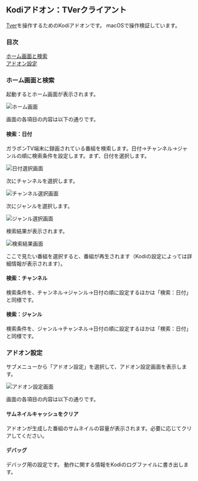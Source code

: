 ## Kodiアドオン：TVerクライアント

[Tver](https://tver.jp)を操作するためのKodiアドオンです。
macOSで操作検証しています。

### 目次

[ホーム画面と検索](#ホーム画面と検索)  
[アドオン設定](#アドオン設定)

### ホーム画面と検索

起動するとホーム画面が表示されます。

![ホーム画面](https://user-images.githubusercontent.com/12268536/230534851-1b9a872d-ffb1-43a4-9240-b05d05d70c51.png)

画面の各項目の内容は以下の通りです。

#### 検索：日付

ガラポンTV端末に録画されている番組を検索します。日付→チャンネル→ジャンルの順に検索条件を設定します。まず、日付を選択します。

![日付選択画面](https://user-images.githubusercontent.com/12268536/230534931-092137ac-a3e2-454e-abe3-2e12308c6827.png)

次にチャンネルを選択します。

![チャンネル選択画面](https://user-images.githubusercontent.com/12268536/230534980-f88bd3b0-891b-4505-8bfb-fe94c26aaf9c.png)

次にジャンルを選択します。

![ジャンル選択画面](https://user-images.githubusercontent.com/12268536/230535078-fb60aa9c-570e-41ee-b66f-4f1575912a24.png)

検索結果が表示されます。

![検索結果画面](https://user-images.githubusercontent.com/12268536/230535119-113b6dbf-ff04-460a-94ab-7ea189c9b398.png)

ここで見たい番組を選択すると、番組が再生されます（Kodiの設定によっては詳細情報が表示されます）。

#### 検索：チャンネル

検索条件を、チャンネル→ジャンル→日付の順に設定するほかは「検索：日付」と同様です。

#### 検索：ジャンル

検索条件を、ジャンル→チャンネル→日付の順に設定するほかは「検索：日付」と同様です。

### アドオン設定

サブメニューから「アドオン設定」を選択して、アドオン設定画面を表示します。

![アドオン設定画面](https://user-images.githubusercontent.com/12268536/230535182-1715d949-a21c-4707-b175-dd7413bc4f5e.png)

画面の各項目の内容は以下の通りです。

#### サムネイルキャッシュをクリア

アドオンが生成した番組のサムネイルの容量が表示されます。必要に応じてクリアしてください。

#### デバッグ

デバッグ用の設定です。 動作に関する情報をKodiのログファイルに書き出します。